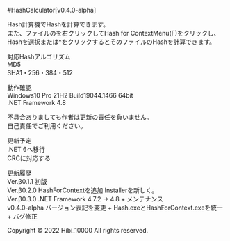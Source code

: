 #HashCalculator[v0.4.0-alpha]  
  
Hash計算機でHashを計算できます。  
また、ファイルのを右クリックしてHash for ContextMenu(F)をクリックし、  
Hashを選択または*をクリックするとそのファイルのHashを計算できます。  
  
対応Hashアルゴリズム  
MD5  
SHA1・256・384・512  
  
動作確認  
Windows10 Pro 21H2 Build19044.1466 64bit  
.NET Framework 4.8  
  
不具合ありましても作者は更新の責任を負いません。  
自己責任でご利用ください。  
  
更新予定  
.NET 6へ移行  
CRCに対応する  
  
更新履歴  
Ver.β0.1.1 初版  
Ver.β0.2.0 HashForContextを追加 Installerを新しく。  
Ver.β0.3.0 .NET Framework 4.7.2 -> 4.8  + メンテナンス  
v0.4.0-alpha バージョン表記を変更 + Hash.exeとHashForContext.exeを統一 + バグ修正  
  
Copyright © 2022 Hibi_10000 All rights reserved.  